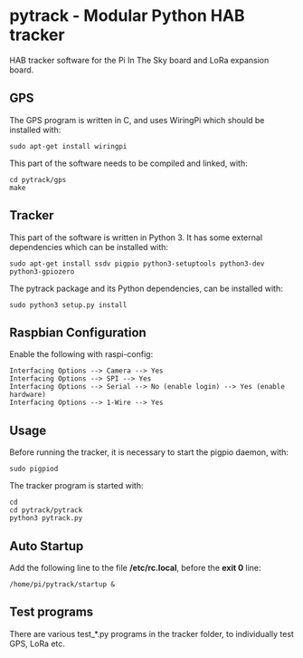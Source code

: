 # pytrack - Modular Python HAB tracker

HAB tracker software for the Pi In The Sky board and LoRa expansion board.


## GPS

The GPS program is written in C, and uses WiringPi which should be installed with:

	sudo apt-get install wiringpi

This part of the software needs to be compiled and linked, with:

	cd pytrack/gps
	make


## Tracker

This part of the software is written in Python 3. It has some external dependencies which can be installed with:

	sudo apt-get install ssdv pigpio python3-setuptools python3-dev python3-gpiozero

The pytrack package and its Python dependencies, can be installed with:

	sudo python3 setup.py install

## Raspbian Configuration

Enable the following with raspi-config:

	Interfacing Options --> Camera --> Yes
	Interfacing Options --> SPI --> Yes
	Interfacing Options --> Serial --> No (enable login) --> Yes (enable hardware) 
	Interfacing Options --> 1-Wire --> Yes


## Usage

Before running the tracker, it is necessary to start the pigpio daemon, with:

	sudo pigpiod
	
The tracker program is started with:

	cd
	cd pytrack/pytrack
	python3 pytrack.py

## Auto Startup

Add the following line to the file **/etc/rc.local**, before the **exit 0** line:

	/home/pi/pytrack/startup &

## Test programs

There are various test_*.py programs in the tracker folder, to individually test GPS, LoRa etc.

